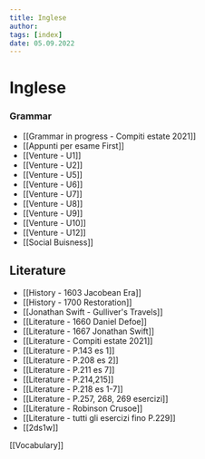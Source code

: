 ```yaml
---
title: Inglese
author:  
tags: [index]
date: 05.09.2022
---
```

# Inglese
### Grammar
- [[Grammar in progress - Compiti estate 2021]]
- [[Appunti per esame First]]
- [[Venture - U1]]
- [[Venture - U2]]
- [[Venture - U5]]
- [[Venture - U6]]
- [[Venture - U7]]
- [[Venture - U8]]
- [[Venture - U9]]
- [[Venture - U10]]
- [[Venture - U12]]
- [[Social Buisness]]

## Literature
- [[History - 1603 Jacobean Era]]
- [[History - 1700 Restoration]]
- [[Jonathan Swift - Gulliver's Travels]]
- [[Literature - 1660 Daniel Defoe]]
- [[Literature - 1667 Jonathan Swift]]
- [[Literature - Compiti estate 2021]]
- [[Literature - P.143 es 1]]
- [[Literature - P.208 es 2]]
- [[Literature - P.211 es 7]]
- [[Literature - P.214,215]]
- [[Literature - P.218 es 1-7]]
- [[Literature - P.257, 268, 269 esercizi]]
- [[Literature - Robinson Crusoe]]
- [[Literature - tutti gli esercizi fino P.229]]
- [[2ds1w]]


[[Vocabulary]]
